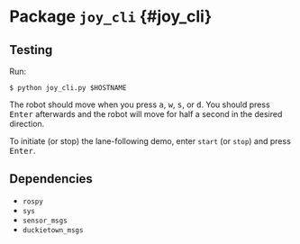 # Package `joy_cli` {#joy_cli}

<move-here src="#joy_cli"/>


## Testing

Run:

    $ python joy_cli.py $HOSTNAME

The robot should move when you press <kbd>a</kbd>, <kbd>w</kbd>, <kbd>s</kbd>, or <kbd>d</kbd>. You should press <kbd>Enter</kbd> afterwards and the robot will move for half a second in the desired direction.

To initiate (or stop) the lane-following demo, enter `start` (or `stop`) and press <kbd>Enter</kbd>.

## Dependencies

* `rospy`
* `sys`
* `sensor_msgs`
* `duckietown_msgs`
